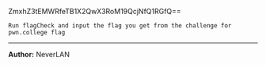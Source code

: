 ZmxhZ3tEMWRfeTB1X2QwX3RoM19QcjNfQ1RGfQ==

```Run flagCheck and input the flag you get from the challenge for pwn.college flag```

---
**Author:** NeverLAN 